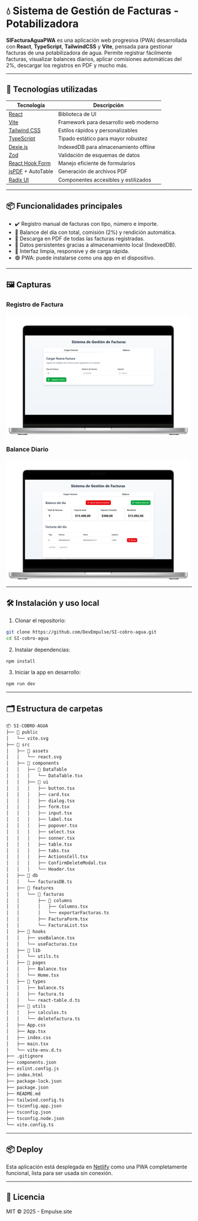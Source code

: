 
# 💧 Sistema de Gestión de Facturas - Potabilizadora

**SIFacturaAguaPWA** es una aplicación web progresiva (PWA) desarrollada con **React**, **TypeScript**, **TailwindCSS** y **Vite**, pensada para gestionar facturas de una potabilizadora de agua. Permite registrar fácilmente facturas, visualizar balances diarios, aplicar comisiones automáticas del 2%, descargar los registros en PDF y mucho más.

---

## 🚀 Tecnologías utilizadas

| Tecnología | Descripción |
|-----------|-------------|
| [React](https://reactjs.org) | Biblioteca de UI |
| [Vite](https://vite.dev) | Framework para desarrollo web moderno |
| [Tailwind CSS](https://tailwindcss.com) | Estilos rápidos y personalizables |
| [TypeScript](https://www.typescriptlang.org) | Tipado estático para mayor robustez |
| [Dexie.js](https://dexie.org) | IndexedDB para almacenamiento offline |
| [Zod](https://github.com/colinhacks/zod) | Validación de esquemas de datos |
| [React Hook Form](https://react-hook-form.com) | Manejo eficiente de formularios |
| [jsPDF](https://github.com/parallax/jsPDF) + AutoTable | Generación de archivos PDF |
| [Radix UI](https://www.radix-ui.com/) | Componentes accesibles y estilizados |

---

## 📦 Funcionalidades principales

- ✔️ Registro manual de facturas con tipo, número e importe.
- 📆 Balance del día con total, comisión (2%) y rendición automática.
- 🧾 Descarga en PDF de todas las facturas registradas.
- 🧠 Datos persistentes gracias a almacenamiento local (IndexedDB).
- 🧩 Interfaz limpia, responsive y de carga rápida.
- 🟢 PWA: puede instalarse como una app en el dispositivo.

---

## 🖼️ Capturas

### Registro de Factura
<img src="./src/assets/cargar-factura.png" alt="Cargar Factura" width="500"/>

### Balance Diario
<img src="./src/assets/balance-factura.png" alt="Balance Diario" width="500"/>

---

## 🛠️ Instalación y uso local

1. Clonar el repositorio:

```bash
git clone https://github.com/DevEmpulse/SI-cobro-agua.git
cd SI-cobro-agua
```

2. Instalar dependencias:

```bash
npm install
```

3. Iniciar la app en desarrollo:

```bash
npm run dev
```

---

## 🗂️ Estructura de carpetas

```bash
📦 SI-COBRO-AGUA
├── 📁 public
│   └── vite.svg
├── 📁 src
│   ├── 📁 assets
│   │   └── react.svg
│   ├── 📁 components
│   │   ├── 📁 DataTable
│   │   │   └── DataTable.tsx
│   │   ├── 📁 ui
│   │   │   ├── button.tsx
│   │   │   ├── card.tsx
│   │   │   ├── dialog.tsx
│   │   │   ├── form.tsx
│   │   │   ├── input.tsx
│   │   │   ├── label.tsx
│   │   │   ├── popover.tsx
│   │   │   ├── select.tsx
│   │   │   ├── sonner.tsx
│   │   │   ├── table.tsx
│   │   │   ├── tabs.tsx
│   │   │   ├── ActionsCell.tsx
│   │   │   ├── ConfirmDeleteModal.tsx
│   │   │   └── Header.tsx
│   ├── 📁 db
│   │   └── facturasDB.ts
│   ├── 📁 features
│   │   └── 📁 facturas
│   │       ├── 📁 columns
│   │       │   ├── Columns.tsx
│   │       │   └── exportarFacturas.ts
│   │       ├── FacturaForm.tsx
│   │       └── FacturaList.tsx
│   ├── 📁 hooks
│   │   ├── useBalance.tsx
│   │   └── useFacturas.tsx
│   ├── 📁 lib
│   │   └── utils.ts
│   ├── 📁 pages
│   │   ├── Balance.tsx
│   │   └── Home.tsx
│   ├── 📁 types
│   │   ├── balance.ts
│   │   ├── factura.ts
│   │   └── react-table.d.ts
│   ├── 📁 utils
│   │   ├── calculos.ts
│   │   └── deletefactura.ts
│   ├── App.css
│   ├── App.tsx
│   ├── index.css
│   ├── main.tsx
│   └── vite-env.d.ts
├── .gitignore
├── components.json
├── eslint.config.js
├── index.html
├── package-lock.json
├── package.json
├── README.md
├── tailwind.config.ts
├── tsconfig.app.json
├── tsconfig.json
├── tsconfig.node.json
└── vite.config.ts
```

---

## 📦 Deploy

Esta aplicación está desplegada en [Netlify](https://www.netlify.com/) como una PWA completamente funcional, lista para ser usada sin conexión.

---

## 📃 Licencia

MIT © 2025 - Empulse.site
